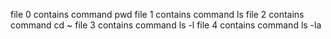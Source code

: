  file 0 contains command pwd
file 1 contains command ls
file 2 contains command cd ~
file 3 contains command ls -l
file 4 contains command ls -la
